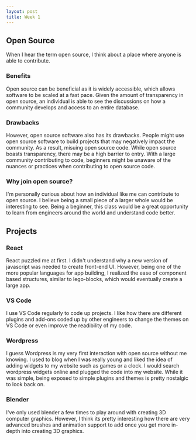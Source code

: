 ```yaml
---
layout: post
title: Week 1
---
```



## Open Source

When I hear the term open source, I think about a place where anyone is able to contribute. 

### Benefits 
Open source can be beneficial as it is widely accessible, which allows software to be scaled at a fast pace. Given the amount of transparency in open source, an individual is able to see the discussions on how a community develops and access to an entire database. 

### Drawbacks 
However, open source software also has its drawbacks. People might use open source software to build projects that may negatively impact the community. As a result, misuing open source code. While open source boasts transparency, there may be a high barrier to entry. With a large community contributing to code, beginners might be unaware of the nuances or practices when contributing to open source code. 

### Why join open source? 
I'm personally curious about how an individual like me can contribute to open source. I believe being a small piece of a larger whole would be interesting to see. Being a beginner, this class would be a great opportunity to learn from engineers around the world and understand code better. 

## Projects 

### React 
React puzzled me at first. I didn't understand why a new version of javascript was needed to create front-end UI. However, being one of the more popular languages for app building, I realized the ease of component based structures, similar to lego-blocks, which would eventually create a large app. 

### VS Code
I use VS Code regularly to code up projects. I like how there are different plugins and add-ons coded up by other engineers to change the themes on VS Code or even improve the readibility of my code. 

### Wordpress
I guess Wordpress is my very first interaction with open source without me knowing. I used to blog when I was really young and liked the idea of adding widgets to my website such as games or a clock. I would search wordpress widgets online and plugged the code into my website. While it was simple, being exposed to simple plugins and themes is pretty nostalgic to look back on. 

### Blender 
I've only used blender a few times to play around with creating 3D computer graphics. However, I think its pretty interesting how there are very advanced brushes and animation support to add once you get more in-depth into creating 3D graphics. 


